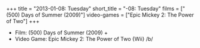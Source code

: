 +++
title = "2013-01-08: Tuesday"
short_title = "-08: Tuesday"
films = ["(500) Days of Summer (2009)"]
video-games = ["Epic Mickey 2: The Power of Two"]
+++


* Film: (500) Days of Summer (2009) +
* Video Game: Epic Mickey 2: The Power of Two {Wii} /b/